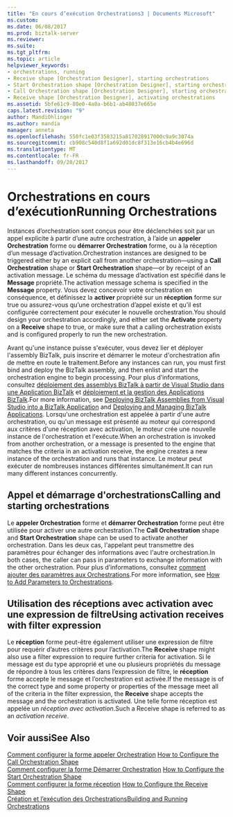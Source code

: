 ```yaml
---
title: "En cours d’exécution Orchestrations3 | Documents Microsoft"
ms.custom: 
ms.date: 06/08/2017
ms.prod: biztalk-server
ms.reviewer: 
ms.suite: 
ms.tgt_pltfrm: 
ms.topic: article
helpviewer_keywords:
- orchestrations, running
- Receive shape [Orchestration Designer], starting orchestrations
- Start Orchestration shape [Orchestration Designer], starting orchestrations
- Call Orchestration shape [Orchestration Designer], starting orchestrations
- Receive shape [Orchestration Designer], activating orchestrations
ms.assetid: 5bfe61c9-80e0-4a0a-b6b1-ab48037e665e
caps.latest.revision: "9"
author: MandiOhlinger
ms.author: mandia
manager: anneta
ms.openlocfilehash: 550fc1e03f3583215a817028917000c9a9c3074a
ms.sourcegitcommit: cb908c540d8f1a692d01dc8f313e16cb4b4e696d
ms.translationtype: MT
ms.contentlocale: fr-FR
ms.lasthandoff: 09/20/2017
---
```

# <a name="running-orchestrations"></a><span data-ttu-id="abfb2-102">Orchestrations en cours d’exécution</span><span class="sxs-lookup"><span data-stu-id="abfb2-102">Running Orchestrations</span></span>
<span data-ttu-id="abfb2-103">Instances d’orchestration sont conçus pour être déclenchées soit par un appel explicite à partir d’une autre orchestration, à l’aide un **appeler Orchestration** forme ou **démarrer Orchestration** forme, ou à la réception d’un message d’activation.</span><span class="sxs-lookup"><span data-stu-id="abfb2-103">Orchestration instances are designed to be triggered either by an explicit call from another orchestration—using a **Call Orchestration** shape or **Start Orchestration** shape—or by receipt of an activation message.</span></span> <span data-ttu-id="abfb2-104">Le schéma du message d’activation est spécifié dans le **Message** propriété.</span><span class="sxs-lookup"><span data-stu-id="abfb2-104">The activation message schema is specified in the **Message** property.</span></span> <span data-ttu-id="abfb2-105">Vous devez concevoir votre orchestration en conséquence, et définissez la **activer** propriété sur un **réception** forme sur true ou assurez-vous qu’une orchestration d’appel existe et qu’il est configurée correctement pour exécuter le nouvelle orchestration.</span><span class="sxs-lookup"><span data-stu-id="abfb2-105">You should design your orchestration accordingly, and either set the **Activate** property on a **Receive** shape to true, or make sure that a calling orchestration exists and is configured properly to run the new orchestration.</span></span>  
  
 <span data-ttu-id="abfb2-106">Avant qu'une instance puisse s'exécuter, vous devez lier et déployer l'assembly BizTalk, puis inscrire et démarrer le moteur d'orchestration afin de mettre en route le traitement.</span><span class="sxs-lookup"><span data-stu-id="abfb2-106">Before any instances can run, you must first bind and deploy the BizTalk assembly, and then enlist and start the orchestration engine to begin processing.</span></span> <span data-ttu-id="abfb2-107">Pour plus d’informations, consultez [déploiement des assemblys BizTalk à partir de Visual Studio dans une Application BizTalk](../core/deploying-biztalk-assemblies-from-visual-studio-into-a-biztalk-application.md) et [déploiement et la gestion des Applications BizTalk](../core/deploying-and-managing-biztalk-applications.md).</span><span class="sxs-lookup"><span data-stu-id="abfb2-107">For more information, see [Deploying BizTalk Assemblies from Visual Studio into a BizTalk Application](../core/deploying-biztalk-assemblies-from-visual-studio-into-a-biztalk-application.md) and [Deploying and Managing BizTalk Applications](../core/deploying-and-managing-biztalk-applications.md).</span></span> <span data-ttu-id="abfb2-108">Lorsqu'une orchestration est appelée à partir d'une autre orchestration, ou qu'un message est présenté au moteur qui correspond aux critères d'une réception avec activation, le moteur crée une nouvelle instance de l'orchestration et l'exécute.</span><span class="sxs-lookup"><span data-stu-id="abfb2-108">When an orchestration is invoked from another orchestration, or a message is presented to the engine that matches the criteria in an activation receive, the engine creates a new instance of the orchestration and runs that instance.</span></span> <span data-ttu-id="abfb2-109">Le moteur peut exécuter de nombreuses instances différentes simultanément.</span><span class="sxs-lookup"><span data-stu-id="abfb2-109">It can run many different instances concurrently.</span></span>  
  
## <a name="calling-and-starting-orchestrations"></a><span data-ttu-id="abfb2-110">Appel et démarrage d'orchestrations</span><span class="sxs-lookup"><span data-stu-id="abfb2-110">Calling and starting orchestrations</span></span>  
 <span data-ttu-id="abfb2-111">Le **appeler Orchestration** forme et **démarrer Orchestration** forme peut être utilisée pour activer une autre orchestration.</span><span class="sxs-lookup"><span data-stu-id="abfb2-111">The **Call Orchestration** shape and **Start Orchestration** shape can be used to activate another orchestration.</span></span> <span data-ttu-id="abfb2-112">Dans les deux cas, l'appelant peut transmettre des paramètres pour échanger des informations avec l'autre orchestration.</span><span class="sxs-lookup"><span data-stu-id="abfb2-112">In both cases, the caller can pass in parameters to exchange information with the other orchestration.</span></span> <span data-ttu-id="abfb2-113">Pour plus d’informations, consultez [comment ajouter des paramètres aux Orchestrations](../core/how-to-add-parameters-to-orchestrations.md).</span><span class="sxs-lookup"><span data-stu-id="abfb2-113">For more information, see [How to Add Parameters to Orchestrations](../core/how-to-add-parameters-to-orchestrations.md).</span></span>  
  
## <a name="using-activation-receives-with-filter-expression"></a><span data-ttu-id="abfb2-114">Utilisation des réceptions avec activation avec une expression de filtre</span><span class="sxs-lookup"><span data-stu-id="abfb2-114">Using activation receives with filter expression</span></span>  
 <span data-ttu-id="abfb2-115">Le **réception** forme peut-être également utiliser une expression de filtre pour requérir d’autres critères pour l’activation.</span><span class="sxs-lookup"><span data-stu-id="abfb2-115">The **Receive** shape might also use a filter expression to require further criteria for activation.</span></span> <span data-ttu-id="abfb2-116">Si le message est du type approprié et une ou plusieurs propriétés du message de répondre à tous les critères dans l’expression de filtre, le **réception** forme accepte le message et l’orchestration est activée.</span><span class="sxs-lookup"><span data-stu-id="abfb2-116">If the message is of the correct type and some property or properties of the message meet all of the criteria in the filter expression, the **Receive** shape accepts the message and the orchestration is activated.</span></span> <span data-ttu-id="abfb2-117">Une telle forme réception est appelée un *réception avec activation*.</span><span class="sxs-lookup"><span data-stu-id="abfb2-117">Such a Receive shape is referred to as an *activation receive*.</span></span>  
  
## <a name="see-also"></a><span data-ttu-id="abfb2-118">Voir aussi</span><span class="sxs-lookup"><span data-stu-id="abfb2-118">See Also</span></span>  
 <span data-ttu-id="abfb2-119">[Comment configurer la forme appeler Orchestration](../core/how-to-configure-the-call-orchestration-shape.md) </span><span class="sxs-lookup"><span data-stu-id="abfb2-119">[How to Configure the Call Orchestration Shape](../core/how-to-configure-the-call-orchestration-shape.md) </span></span>  
 <span data-ttu-id="abfb2-120">[Comment configurer la forme Démarrer Orchestration](../core/how-to-configure-the-start-orchestration-shape.md) </span><span class="sxs-lookup"><span data-stu-id="abfb2-120">[How to Configure the Start Orchestration Shape](../core/how-to-configure-the-start-orchestration-shape.md) </span></span>  
 <span data-ttu-id="abfb2-121">[Comment configurer la forme réception](../core/how-to-configure-the-receive-shape.md) </span><span class="sxs-lookup"><span data-stu-id="abfb2-121">[How to Configure the Receive Shape](../core/how-to-configure-the-receive-shape.md) </span></span>  
 [<span data-ttu-id="abfb2-122">Création et l’exécution des Orchestrations</span><span class="sxs-lookup"><span data-stu-id="abfb2-122">Building and Running Orchestrations</span></span>](../core/building-and-running-orchestrations.md)
